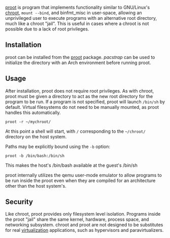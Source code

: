 [proot](http://proot.me/) is program that implements functionality similar to GNU/Linux's [chroot](/index.php/Chroot "Chroot"), `mount --bind`, and binfmt_misc in user-space, allowing an unprivileged user to execute programs with an alternative root directory, much like a chroot "jail". This is useful in cases where a chroot is not possible due to a lack of root privileges.

## Installation

proot can be installed from the [proot](https://aur.archlinux.org/packages/proot/) package. *pacstrap* can be used to initialize the directory with an Arch environment before running proot.

## Usage

After installation, proot does not require root privileges. As with chroot, proot must be given a directory to act as the new root directory for the program to be run. If a program is not specified, proot will launch `/bin/sh` by default. Virtual filesystems do not need to be manually mounted, as proot handles this automatically.

```
proot -r ~/mychroot/

```

At this point a shell will start, with `/` corresponding to the `~/chroot/` directory on the host system.

Paths may be explicitly bound using the `-b` option:

```
proot -b /bin/bash:/bin/sh

```

This makes the host's /bin/bash available at the guest's /bin/sh

proot internally utilizes the qemu user-mode emulator to allow programs to be run inside the proot even when they are compiled for an architecture other than the host system's.

## Security

Like chroot, proot provides only filesystem level isolation. Programs inside the proot "jail" share the same kernel, hardware, process space, and networking subsystem. chroot and proot are not designed to be substitutes for real [virtualization](/index.php/Virtualization "Virtualization") applications, such as hypervisors and paravirtualizers.